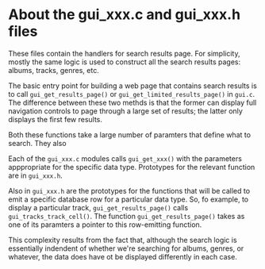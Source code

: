 # About the gui\_xxx.c and gui\_xxx.h files

These files contain the handlers for search results page. For simplicity,
mostly the same logic is used to construct all the search results 
pages: albums, tracks, genres, etc.

The basic entry point for building a web page that contains search
results is to call `gui_get_results_page()` or 
`gui_get_limited_results_page()` in `gui.c`. The difference between these
two methds is that the former can display full navigation controls to
page through a large set of results; the latter only displays the first
few results. 

Both these functions take a large number of paramters that define what to
search. They also 

Each of the `gui_xxx.c` modules calls `gui_get_xxx()` with the parameters
apppropriate for the specific data type. Prototypes for the relevant
function are in `gui_xxx.h`.

Also in `gui_xxx.h` are the prototypes for the functions that will be
called to emit a specific database row for a particular data type.
So, fo example, to display a particular track, `gui_get_results_page()`
calls `gui_tracks_track_cell()`. The function `gui_get_results_page()`
takes as one of its paramters a pointer to this row-emitting function.

This complexity results from the fact that, although the search logic
is essentially indendent of whether we're searching for albums, genres,
or whatever, the data does have ot be displayed differently in each case.

